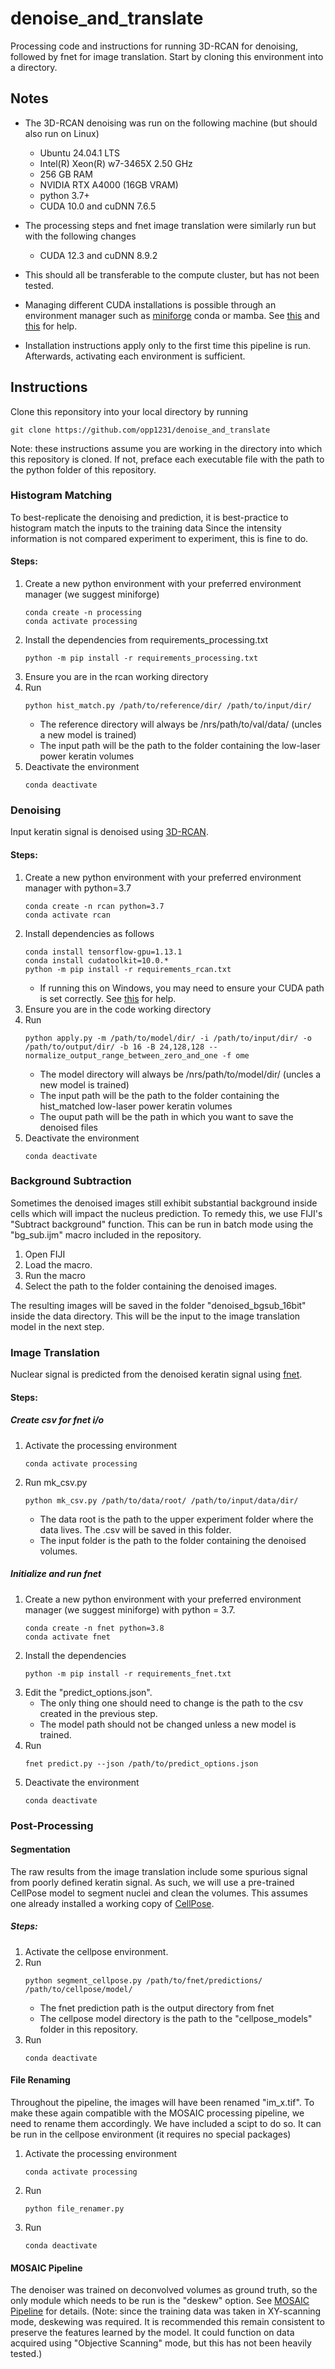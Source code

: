# denoise_and_translate
Processing code and instructions for running 3D-RCAN for denoising, followed by fnet for image translation.
Start by cloning this environment into a directory.
## Notes
* The 3D-RCAN denoising was run on the following machine (but should also run on Linux)
    + Ubuntu 24.04.1 LTS 
    + Intel(R) Xeon(R) w7-3465X   2.50 GHz
    + 256 GB RAM
    + NVIDIA RTX A4000 (16GB VRAM)
    + python 3.7+
    + CUDA 10.0 and cuDNN 7.6.5 

* The processing steps and fnet image translation were similarly run but with the following changes
    + CUDA 12.3 and cuDNN 8.9.2

* This should all be transferable to the compute cluster, but has not been tested.
* Managing different CUDA installations is possible through an environment manager such as [miniforge](https://mamba.readthedocs.io/en/latest/installation/mamba-installation.html) conda or mamba. 
See [this](https://docs.nvidia.com/cuda/cuda-installation-guide-microsoft-windows/#using-conda-to-install-the-cuda-software) and [this](https://hamel.dev/notes/cuda.html) for help.

* Installation instructions apply only to the first time this pipeline is run. Afterwards, activating each environment is sufficient.

## Instructions
Clone this reponsitory into your local directory by running
```
git clone https://github.com/opp1231/denoise_and_translate
```
Note: these instructions assume you are working in the directory into which this repository is cloned. If not, preface each executable file with the path to the python folder of this repository.

### Histogram Matching
To best-replicate the denoising and prediction, it is best-practice to histogram match the inputs to the training data
Since the intensity information is not compared experiment to experiment, this is fine to do.

#### Steps: 
1. Create a new python environment with your preferred environment manager (we suggest miniforge)
    ```
    conda create -n processing
    conda activate processing
    ```
2. Install the dependencies from requirements_processing.txt
    ```
    python -m pip install -r requirements_processing.txt
    ```
3. Ensure you are in the rcan working directory
4. Run 
    ```
    python hist_match.py /path/to/reference/dir/ /path/to/input/dir/
    ```
    * The reference directory will always be /nrs/path/to/val/data/ (uncles a new model is trained)
    * The input path will be the path to the folder containing the low-laser power keratin volumes
5. Deactivate the environment
    ```
    conda deactivate
    ```

### Denoising
Input keratin signal is denoised using [3D-RCAN](https://github.com/AiviaCommunity/3D-RCAN). 

#### Steps: 
1. Create a new python environment with your preferred environment manager with python=3.7
    ```
    conda create -n rcan python=3.7
    conda activate rcan
    ```
2. Install dependencies as follows
    ```
    conda install tensorflow-gpu=1.13.1
    conda install cudatoolkit=10.0.*
    python -m pip install -r requirements_rcan.txt
    ```
    * If running this on Windows, you may need to ensure your CUDA path is set correctly. See [this](https://stackoverflow.com/questions/69632875/cuda-path-not-detected-set-cuda-path-environment-variable-if-cupy-fails-to-load) for help.
3. Ensure you are in the code working directory
4. Run 
    ```
    python apply.py -m /path/to/model/dir/ -i /path/to/input/dir/ -o /path/to/output/dir/ -b 16 -B 24,128,128 --normalize_output_range_between_zero_and_one -f ome
    ```
    * The model directory will always be /nrs/path/to/model/dir/ (uncles a new model is trained)
    * The input path will be the path to the folder containing the hist_matched low-laser power keratin volumes
    * The ouput path will be the path in which you want to save the denoised files
5. Deactivate the environment
    ```
    conda deactivate
    ```

### Background Subtraction
Sometimes the denoised images still exhibit substantial background inside cells which will impact the nucleus prediction. To remedy this, we use FIJI's "Subtract background" function. This can be run in batch mode using the "bg_sub.ijm" macro included in the repository.
1. Open FIJI
2. Load the macro.
3. Run the macro
4. Select the path to the folder containing the denoised images.

The resulting images will be saved in the folder "denoised_bgsub_16bit" inside the data directory. This will be the input to the image translation model in the next step.

### Image Translation
Nuclear signal is predicted from the denoised keratin signal using [fnet](https://github.com/AllenCellModeling/pytorch_fnet).

#### Steps: 
##### Create csv for fnet i/o
1. Activate the processing environment
    ```
    conda activate processing
    ```
2. Run mk_csv.py
    ```
    python mk_csv.py /path/to/data/root/ /path/to/input/data/dir/
    ```
    * The data root is the path to the upper experiment folder where the data lives. The .csv will be saved in this folder.
    * The input folder is the path to the folder containing the denoised volumes.

##### Initialize and run fnet
1. Create a new python environment with your preferred environment manager (we suggest miniforge) with python = 3.7.
    ```
    conda create -n fnet python=3.8
    conda activate fnet
    ```
3. Install the dependencies 
    ```
    python -m pip install -r requirements_fnet.txt
    ```
5. Edit the "predict_options.json".
    * The only thing one should need to change is the path to the csv created in the previous step.
    * The model path should not be changed unless a new model is trained.
6. Run 
    ```
    fnet predict.py --json /path/to/predict_options.json
    ```
7. Deactivate the environment
    ```
    conda deactivate
    ```

### Post-Processing

#### Segmentation
The raw results from the image translation include some spurious signal from poorly defined keratin signal. As such, we will use a pre-trained CellPose model to segment nuclei and clean the volumes. This assumes one already installed a working copy of [CellPose](https://github.com/MouseLand/cellpose).

##### Steps: 
1. Activate the cellpose environment.
2. Run 
    ```
    python segment_cellpose.py /path/to/fnet/predictions/ /path/to/cellpose/model/
    ```
    * The fnet prediction path is the output directory from fnet
    * The cellpose model directory is the path to the "cellpose_models" folder in this repository.
3. Run
    ```
    conda deactivate
    ```

#### File Renaming
Throughout the pipeline, the images will have been renamed "im_x.tif". To make these again compatible with the MOSAIC processing pipeline, we need to rename them accordingly. We have included a scipt to do so. It can be run in the cellpose environment (it requires no special packages)
1. Activate the processing environment
    ```
    conda activate processing
    ```
2. Run
    ```
    python file_renamer.py 
    ```
3. Run
    ```
    conda deactivate
    ```

#### MOSAIC Pipeline
The denoiser was trained on deconvolved volumes as ground truth, so the only module which needs to be run is the "deskew" option. See [MOSAIC Pipeline](https://aicjanelia.github.io/LLSM/) for details. (Note: since the training data was taken in XY-scanning mode, deskewing was required. It is recommended this remain consistent to preserve the features learned by the model. It could function on data acquired using "Objective Scanning" mode, but this has not been heavily tested.)